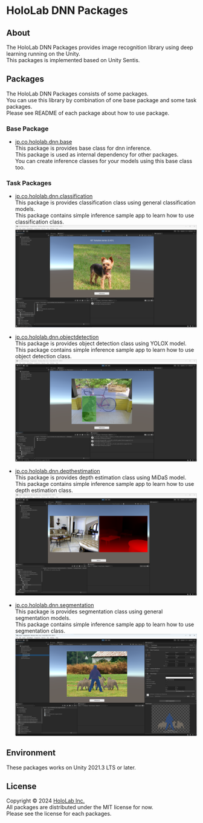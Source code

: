 # HoloLab DNN Packages

## About

The HoloLab DNN Packages provides image recognition library using deep learning running on the Unity.  
This packages is implemented based on Unity Sentis.  

## Packages

The HoloLab DNN Packages consists of some packages.  
You can use this library by combination of one base package and some task packages.  
Please see README of each package about how to use package.  

### Base Package

* [jp.co.hololab.dnn.base](packages/jp.co.hololab.dnn.base/Documentation/README.md)  
  This package is provides base class for dnn inference.  
  This package is used as internal dependency for other packages.  
  You can create inference classes for your models using this base class too.  

### Task Packages

* [jp.co.hololab.dnn.classification](packages/jp.co.hololab.dnn.classification/Documentation/README.md)  
  This package is provides classification class using general classification models.  
  This package contains simple inference sample app to learn how to use classification class.  
  ![classification](images/classification.png)  

* [jp.co.hololab.dnn.objectdetection](packages/jp.co.hololab.dnn.objectdetection/Documentation/README.md)  
  This package is provides object detection class using YOLOX model.  
  This package contains simple inference sample app to learn how to use object detection class.  
  ![objectdetection](images/objectdetection.png)  

* [jp.co.hololab.dnn.depthestimation](packages/jp.co.hololab.dnn.depthestimation/Documentation/README.md)  
  This package is provides depth estimation class using MiDaS model.  
  This package contains simple inference sample app to learn how to use depth estimation class.  
  ![depthestimation](images/depthestimation.png)  

* [jp.co.hololab.dnn.segmentation](packages/jp.co.hololab.dnn.segmentation/Documentation/README.md)  
  This package is provides segmentation class using general segmentation models.  
  This package contains simple inference sample app to learn how to use segmentation class.  
  ![segmentation](images/segmentation.png)  

## Environment

These packages works on Unity 2021.3 LTS or later.  

## License

Copyright &copy; 2024 [HoloLab Inc.](https://hololab.co.jp/)  
All packages are distributed under the MIT license for now.  
Please see the license for each packages.  
